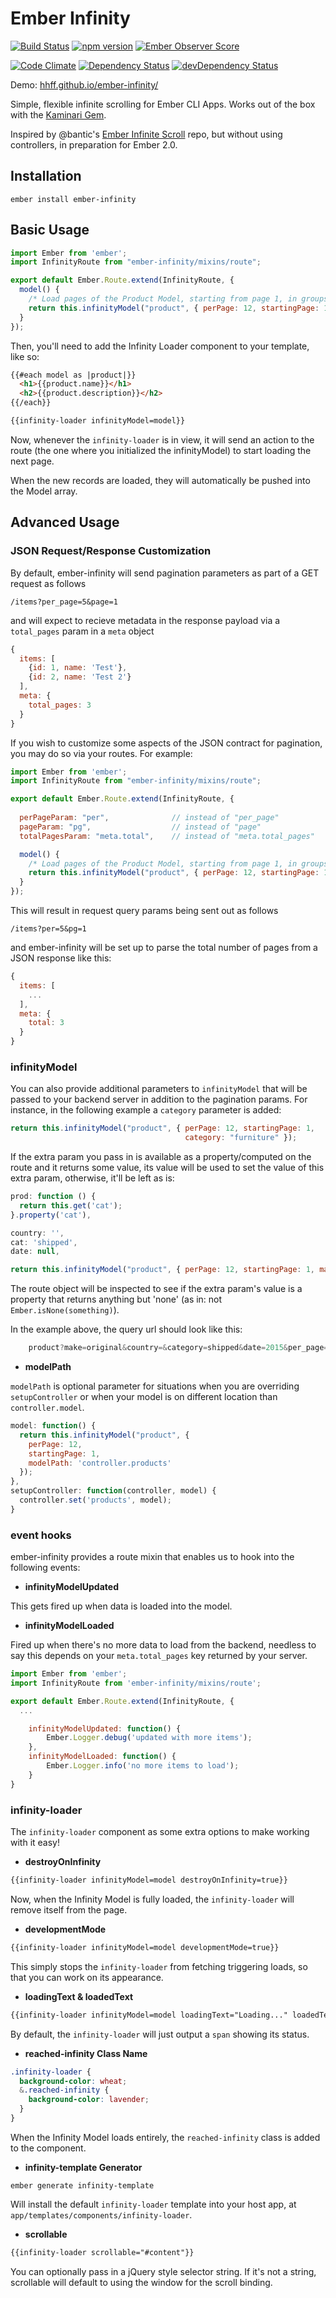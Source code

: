 # Ember Infinity
[![Build Status](https://travis-ci.org/hhff/ember-infinity.svg)](https://travis-ci.org/hhff/ember-infinity)
[![npm version](https://badge.fury.io/js/ember-infinity.svg)](http://badge.fury.io/js/ember-infinity)
[![Ember Observer Score](http://emberobserver.com/badges/ember-infinity.svg)](http://emberobserver.com/addons/ember-infinity)

[![Code Climate](https://codeclimate.com/github/hhff/ember-infinity/badges/gpa.svg)](https://codeclimate.com/github/hhff/ember-infinity)
[![Dependency Status](https://david-dm.org/hhff/ember-infinity.svg)](https://david-dm.org/hhff/ember-infinity)
[![devDependency Status](https://david-dm.org/hhff/ember-infinity/dev-status.svg)](https://david-dm.org/hhff/ember-infinity#info=devDependencies)

Demo: [hhff.github.io/ember-infinity/](http://hhff.github.io/ember-infinity/)

Simple, flexible infinite scrolling for Ember CLI Apps.  Works out of the box
with the [Kaminari Gem](https://github.com/amatsuda/kaminari.git).

Inspired by @bantic's [Ember Infinite Scroll](https://github.com/bantic/ember-infinite-scroll)
repo, but without using controllers, in preparation for Ember 2.0.

## Installation

`ember install ember-infinity`

## Basic Usage

```js
import Ember from 'ember';
import InfinityRoute from "ember-infinity/mixins/route";

export default Ember.Route.extend(InfinityRoute, {
  model() {
    /* Load pages of the Product Model, starting from page 1, in groups of 12. */
    return this.infinityModel("product", { perPage: 12, startingPage: 1 });
  }
});
```

Then, you'll need to add the Infinity Loader component to your template, like so:

```html
{{#each model as |product|}}
  <h1>{{product.name}}</h1>
  <h2>{{product.description}}</h2>
{{/each}}

{{infinity-loader infinityModel=model}}
```

Now, whenever the `infinity-loader` is in view, it will send an action to the route
(the one where you initialized the infinityModel) to start loading the next page.

When the new records are loaded, they will automatically be pushed into the Model array.

## Advanced Usage

### JSON Request/Response Customization

By default, ember-infinity will send pagination parameters as part of a GET request as follows

````
/items?per_page=5&page=1
```` 

and will expect to recieve metadata in the response payload via a `total_pages` param in a `meta` object

```js
{
  items: [
    {id: 1, name: 'Test'},
    {id: 2, name: 'Test 2'}
  ],
  meta: {
    total_pages: 3
  }
}
```

If you wish to customize some aspects of the JSON contract for pagination, you may do so via your routes. For example: 

```js
import Ember from 'ember';
import InfinityRoute from "ember-infinity/mixins/route";

export default Ember.Route.extend(InfinityRoute, {
  
  perPageParam: "per",              // instead of "per_page"
  pageParam: "pg",                  // instead of "page"
  totalPagesParam: "meta.total",    // instead of "meta.total_pages"

  model() {
    /* Load pages of the Product Model, starting from page 1, in groups of 12. */
    return this.infinityModel("product", { perPage: 12, startingPage: 1 });
  }
});
```

This will result in request query params being sent out as follows

````
/items?per=5&pg=1
```` 

and ember-infinity will be set up to parse the total number of pages from a JSON response like this:

```js
{
  items: [
    ...
  ],
  meta: {
    total: 3
  }
}
```

### infinityModel

You can also provide additional parameters to `infinityModel` that
will be passed to your backend server in addition to the
pagination params. For instance, in the following example a `category`
parameter is added:

```js
return this.infinityModel("product", { perPage: 12, startingPage: 1,
                                       category: "furniture" });
```

If the extra param you pass in is available as a property/computed on the route and it returns some value, its value will be used to set the value of this extra param, otherwise, it'll be left as is:

```js
prod: function () {
  return this.get('cat');
}.property('cat'),

country: '',
cat: 'shipped',
date: null,

return this.infinityModel("product", { perPage: 12, startingPage: 1, make: "original", country: "country", category: "prod", date: "2015" });
```

The route object will be inspected to see if the extra param's value is a property that returns anything but 'none' (as in: not `Ember.isNone(something)`).

In the example above, the query url should look like this:

```js
    product?make=original&country=&category=shipped&date=2015&per_page=12&page1
```

* **modelPath**

`modelPath` is optional parameter for situations when you are overriding `setupController`
or when your model is on different location than `controller.model`.
```js
model: function() {
  return this.infinityModel("product", {
    perPage: 12,
    startingPage: 1,
    modelPath: 'controller.products'
  });
},
setupController: function(controller, model) {
  controller.set('products', model);
}
```
### event hooks

ember-infinity provides a route mixin that enables us to hook into the following events:

* **infinityModelUpdated**

This gets fired up when data is loaded into the model.

* **infinityModelLoaded**

Fired up when there's no more data to load from the backend, needless to say this depends on your `meta.total_pages` key returned by your server.

```javascript
import Ember from 'ember';
import InfinityRoute from 'ember-infinity/mixins/route';

export default Ember.Route.extend(InfinityRoute, {
  ...

	infinityModelUpdated: function() {
		Ember.Logger.debug('updated with more items');
	},
	infinityModelLoaded: function() {
		Ember.Logger.info('no more items to load');
	}
}
```

### infinity-loader

The `infinity-loader` component as some extra options to make working with it easy!

* **destroyOnInfinity**

```html
{{infinity-loader infinityModel=model destroyOnInfinity=true}}
```

Now, when the Infinity Model is fully loaded, the `infinity-loader` will remove itself
from the page.

* **developmentMode**

```html
{{infinity-loader infinityModel=model developmentMode=true}}
```

This simply stops the `infinity-loader` from fetching triggering loads, so that
you can work on its appearance.

* **loadingText & loadedText**

```html
{{infinity-loader infinityModel=model loadingText="Loading..." loadedText="Loaded!"}}
```

By default, the `infinity-loader` will just output a `span` showing its status.

* **reached-infinity Class Name**

```scss
.infinity-loader {
  background-color: wheat;
  &.reached-infinity {
    background-color: lavender;
  }
}

```

When the Infinity Model loads entirely, the `reached-infinity` class is added to the
component.

* **infinity-template Generator**

`ember generate infinity-template`

Will install the default `infinity-loader` template into your host app, at
`app/templates/components/infinity-loader`.

* **scrollable**

```html
{{infinity-loader scrollable="#content"}}
```

You can optionally pass in a jQuery style selector string.  If it's not a string,
scrollable will default to using the window for the scroll binding.
